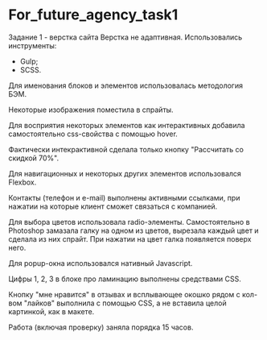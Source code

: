 # For_future_agency_task1
Задание 1 - верстка сайта
Верстка не адаптивная.
Использовались инструменты:
- Gulp;
- SCSS.

Для именования блоков и элементов использовалась методология БЭМ.

Некоторые изображения поместила в спрайты.

Для восприятия некоторых элементов как интерактивных добавила самостоятельно css-свойства с помощью hover.

Фактически интекрактивной сделала только кнопку "Рассчитать со скидкой 70%".

Для навигационных и некоторых других элементов использовался Flexbox.

Контакты (телефон и e-mail) выполнены активными ссылками, при нажатии на которые клиент сможет связаться с компанией.

Для выбора цветов использовала radio-элементы. Самостоятельно в Photoshop замазала галку на одном из цветов, вырезала каждый цвет и сделала из них спрайт. При нажатии на цвет галка появляется поверх него.

Для popup-окна использовался нативный Javascript.

Цифры 1, 2, 3 в блоке про ламинацию выполнены средствами CSS.

Кнопку "мне нравится" в отзывах и всплывающее окошко рядом с кол-вом "лайков" выполнила с помощью CSS, а не вставила целой картинкой, как в макете.

Работа (включая проверку) заняла порядка 15 часов.
